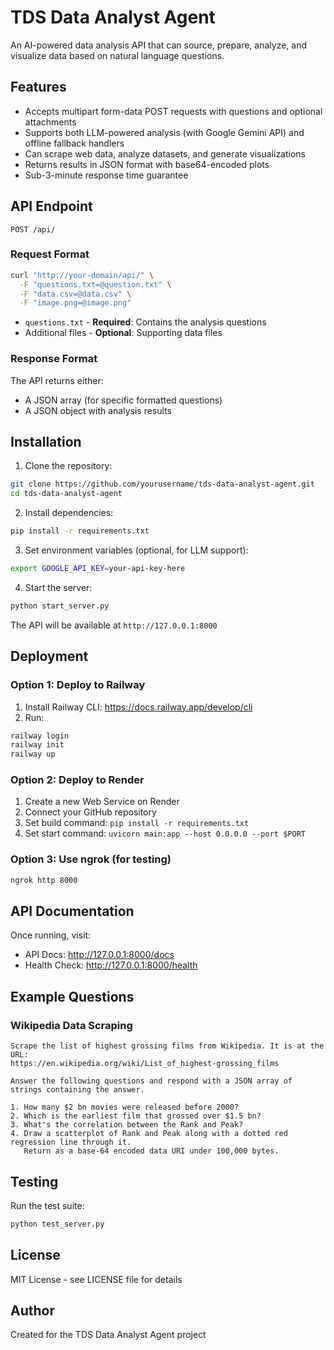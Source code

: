 # TDS Data Analyst Agent

An AI-powered data analysis API that can source, prepare, analyze, and visualize data based on natural language questions.

## Features

- Accepts multipart form-data POST requests with questions and optional attachments
- Supports both LLM-powered analysis (with Google Gemini API) and offline fallback handlers
- Can scrape web data, analyze datasets, and generate visualizations
- Returns results in JSON format with base64-encoded plots
- Sub-3-minute response time guarantee

## API Endpoint

```
POST /api/
```

### Request Format

```bash
curl "http://your-domain/api/" \
  -F "questions.txt=@question.txt" \
  -F "data.csv=@data.csv" \
  -F "image.png=@image.png"
```

- `questions.txt` - **Required**: Contains the analysis questions
- Additional files - **Optional**: Supporting data files

### Response Format

The API returns either:
- A JSON array (for specific formatted questions)
- A JSON object with analysis results

## Installation

1. Clone the repository:
```bash
git clone https://github.com/yourusername/tds-data-analyst-agent.git
cd tds-data-analyst-agent
```

2. Install dependencies:
```bash
pip install -r requirements.txt
```

3. Set environment variables (optional, for LLM support):
```bash
export GOOGLE_API_KEY=your-api-key-here
```

4. Start the server:
```bash
python start_server.py
```

The API will be available at `http://127.0.0.1:8000`

## Deployment

### Option 1: Deploy to Railway

1. Install Railway CLI: https://docs.railway.app/develop/cli
2. Run:
```bash
railway login
railway init
railway up
```

### Option 2: Deploy to Render

1. Create a new Web Service on Render
2. Connect your GitHub repository
3. Set build command: `pip install -r requirements.txt`
4. Set start command: `uvicorn main:app --host 0.0.0.0 --port $PORT`

### Option 3: Use ngrok (for testing)

```bash
ngrok http 8000
```

## API Documentation

Once running, visit:
- API Docs: http://127.0.0.1:8000/docs
- Health Check: http://127.0.0.1:8000/health

## Example Questions

### Wikipedia Data Scraping
```
Scrape the list of highest grossing films from Wikipedia. It is at the URL:
https://en.wikipedia.org/wiki/List_of_highest-grossing_films

Answer the following questions and respond with a JSON array of strings containing the answer.

1. How many $2 bn movies were released before 2000?
2. Which is the earliest film that grossed over $1.5 bn?
3. What's the correlation between the Rank and Peak?
4. Draw a scatterplot of Rank and Peak along with a dotted red regression line through it.
   Return as a base-64 encoded data URI under 100,000 bytes.
```

## Testing

Run the test suite:
```bash
python test_server.py
```

## License

MIT License - see LICENSE file for details

## Author

Created for the TDS Data Analyst Agent project
